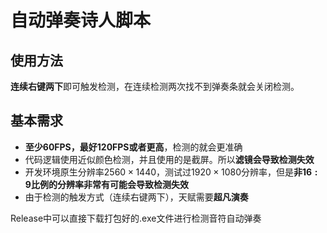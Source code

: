 # 自动弹奏诗人脚本

## 使用方法

**连续右键两下**即可触发检测，在连续检测两次找不到弹奏条就会关闭检测。

## 基本需求

- **至少60FPS，最好120FPS或者更高**，检测的就会更准确
- 代码逻辑使用近似颜色检测，并且使用的是截屏。所以**滤镜会导致检测失效**
- 开发环境原生分辨率$2560\times1440$，测试过$1920\times1080$分辨率，但是**非$16:9$比例的分辨率非常有可能会导致检测失效**
- 由于检测的触发方式（连续右键两下），天赋需要**超凡演奏**

Release中可以直接下载打包好的.exe文件进行检测音符自动弹奏
